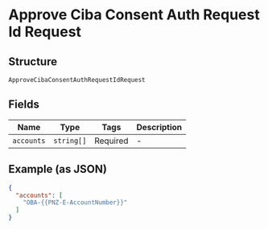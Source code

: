 
# Approve Ciba Consent Auth Request Id Request

## Structure

`ApproveCibaConsentAuthRequestIdRequest`

## Fields

| Name | Type | Tags | Description |
|  --- | --- | --- | --- |
| `accounts` | `string[]` | Required | - |

## Example (as JSON)

```json
{
  "accounts": [
    "OBA-{{PNZ-E-AccountNumber}}"
  ]
}
```

